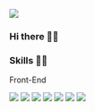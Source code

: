 <a href="https://instagram.com/seo.devv" target="_blank"><img src="https://img.shields.io/badge/Instagram-E4405F?style=flat-square&logo=intagram&logoColor=#E4405F"/></a>

### Hi there 🖐🏻


### Skills 💪🏻
Front-End
<p>
<img src="https://img.shields.io/badge/HTML5-E34F26?style=flat-square&logo=HTML5&logoColor=white"/>
<img src="https://img.shields.io/badge/CSS3-1572B6?style=flat-square&logo=CSS3&logoColor=white"/>
<img src="https://img.shields.io/badge/Instagram-E4405F?style=flat-square&logo=Intagram&logoColor=#E4405F"/>
<img src="https://img.shields.io/badge/Instagram-E4405F?style=flat-square&logo=Intagram&logoColor=#E4405F"/>
<img src="https://img.shields.io/badge/Instagram-E4405F?style=flat-square&logo=Intagram&logoColor=#E4405F"/>
<img src="https://img.shields.io/badge/Instagram-E4405F?style=flat-square&logo=Intagram&logoColor=#E4405F"/>
<img src="https://img.shields.io/badge/Instagram-E4405F?style=flat-square&logo=Intagram&logoColor=#E4405F"/>
</p>
